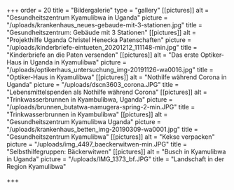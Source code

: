 +++
order = 20
title = "Bildergalerie"
type = "gallery"
[[pictures]]
alt = "Gesundheitszentrum Kyamulibwa in Uganda"
picture = "/uploads/krankenhaus_neues-gebaude-mit-3-stationen.jpg"
title = "Gesundheitszentrum: Gebäude mit 3 Stationen"
[[pictures]]
alt = "Projekthilfe Uganda Christel Henecka Patenschaften"
picture = "/uploads/kinderbriefe-eintueten_20201212_111148-min.jpg"
title = "Kinderbriefe an die Paten versenden"
[[pictures]]
alt = "Das erste Optiker-Haus in Uganda in Kyamulibwa"
picture = "/uploads/optikerhaus_untersuchung_img-20191126-wa0016.jpg"
title = "Optiker-Haus in Kyamulibwa"
[[pictures]]
alt = "Nothilfe während Corona in Uganda"
picture = "/uploads/dscn3603_corona.JPG"
title = "Lebensmittelspenden als Nothilfe während Corona"
[[pictures]]
alt = "Trinkwasserbrunnen in Kyambulibwa, Uganda"
picture = "/uploads/brunnen_butatwa-namugera-spring-2-min.JPG"
title = "Trinkwasserbrunnen in Kyambulibwa"
[[pictures]]
alt = "Gesundheitszentrum Kyamulibwa Uganda"
picture = "/uploads/krankenhaus_betten_img-20190309-wa0001.jpg"
title = "Gesundheitszentrum Kyamulibwa"
[[pictures]]
alt = "Kekse verpacken"
picture = "/uploads/img_4497_baeckerwitwen-min.JPG"
title = "Selbsthilfegruppen: Bäckerwitwen"
[[pictures]]
alt = "Busch in Kyamulibwa in Uganda"
picture = "/uploads/IMG_1373_bf.JPG"
title = "Landschaft in der Region Kyamulibwa"

+++
